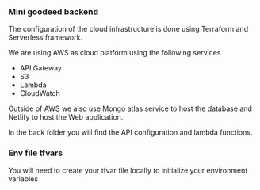 ### Mini goodeed backend

The configuration of the cloud infrastructure is done using Terraform and Serverless framework.

We are using AWS as cloud platform using the following services
- API Gateway
- S3
- Lambda
- CloudWatch

Outside of AWS we also use Mongo atlas service to host the database and Netlify to host the Web application. 

In the back folder you will find the API configuration and lambda functions.



### Env file tfvars
You will need to create your tfvar file locally to initialize your environment variables